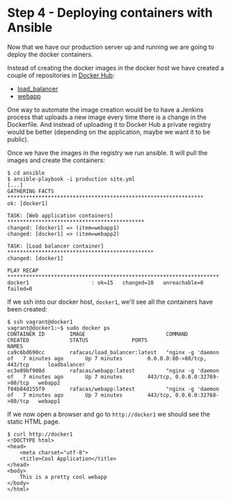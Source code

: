 # Step 4 - Deploying containers with Ansible

Now that we have our production server up and running we are going to deploy the docker containers.

Instead of creating the docker images in the docker host we have created a couple of repositories in [Docker Hub](https://hub.docker.com/):
* [load_balancer](https://registry.hub.docker.com/u/rafacas/load_balancer/)
* [webapp](https://registry.hub.docker.com/u/rafacas/webapp/)

One way to automate the image creation would be to have a Jenkins process that uploads a new image every time there is a change in the Dockerfile. And instead of uploading it to Docker Hub a private registry would be better (depending on the application, maybe we want it to be public).

Once we have the images in the registry we run ansible. It will pull the images and create the containers:

```
$ cd ansible
$ ansible-playbook -i production site.yml
[...]
GATHERING FACTS ***************************************************************
ok: [docker1]

TASK: [Web application containers] ********************************************
changed: [docker1] => (item=webapp1)
changed: [docker1] => (item=webapp2)

TASK: [Load balancer container] ***********************************************
changed: [docker1]

PLAY RECAP ********************************************************************
docker1                    : ok=15   changed=10   unreachable=0    failed=0
```

If we ssh into our docker host, ```docker1```, we'll see all the containers have been created:

```
$ ssh vagrant@docker1
vagrant@docker1:~$ sudo docker ps
CONTAINER ID        IMAGE                          COMMAND                CREATED             STATUS              PORTS                            NAMES
ca9c6bd690cc        rafacas/load_balancer:latest   "nginx -g 'daemon of   7 minutes ago       Up 7 minutes        0.0.0.0:80->80/tcp, 443/tcp      loadbalancer
ec3e89bf908d        rafacas/webapp:latest          "nginx -g 'daemon of   7 minutes ago       Up 7 minutes        443/tcp, 0.0.0.0:32769->80/tcp   webapp2
f04b84d155f9        rafacas/webapp:latest          "nginx -g 'daemon of   7 minutes ago       Up 7 minutes        443/tcp, 0.0.0.0:32768->80/tcp   webapp1
```

If we now open a browser and go to ```http://docker1``` we should see the static HTML page. 

```
$ curl http://docker1
<!DOCTYPE html>
<head>
    <meta charset="utf-8">
    <title>Cool Application</title>
</head>
<body>
    This is a pretty cool webapp
</body>
</html>
```

